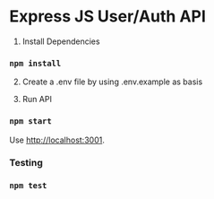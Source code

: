 # Express JS User/Auth API

1. Install Dependencies

### `npm install`

2. Create a .env file by using .env.example as basis

3. Run API

### `npm start`

Use [http://localhost:3001](http://localhost:3001).

### Testing

### `npm test`

